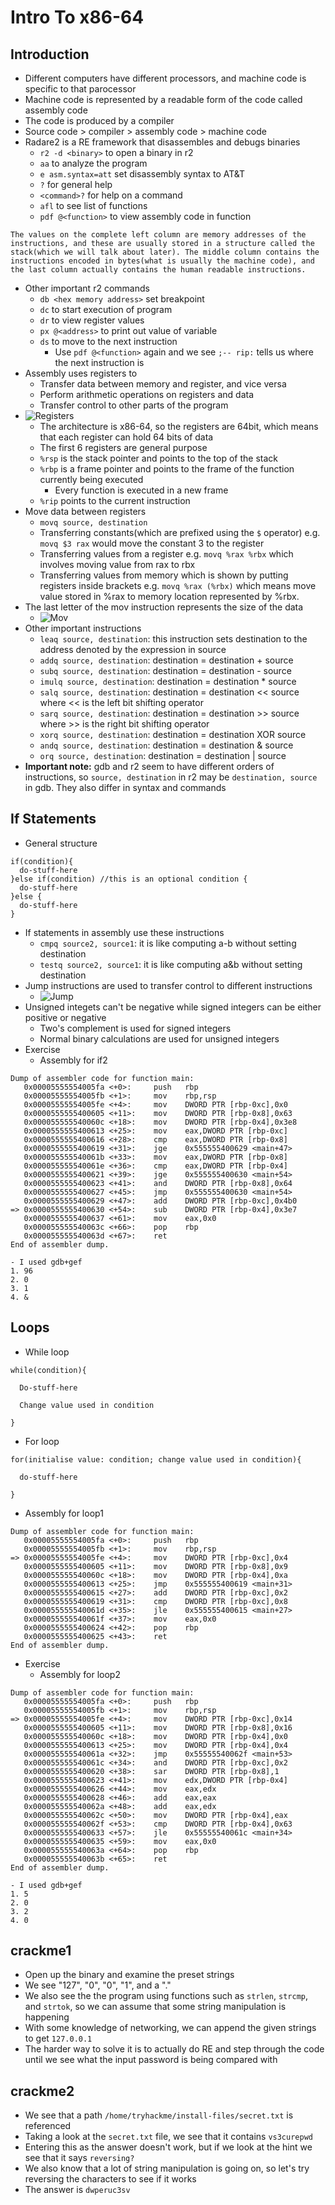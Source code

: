 # Intro To x86-64


## Introduction
- Different computers have different processors, and machine code is specific to that parocessor
- Machine code is represented by a readable form of the code called assembly code
- The code is produced by a compiler
- Source code > compiler > assembly code > machine code
- Radare2 is a RE framework that disassembles and debugs binaries
    - `r2 -d <binary>` to open a binary in r2
    - `aa` to analyze the program
    - `e asm.syntax=att` set disassembly syntax to AT&T
    - `?` for general help
    - `<command>?` for help on a command
    - `afl` to see list of functions
    - `pdf @<function>` to view assembly code in function
```
The values on the complete left column are memory addresses of the instructions, and these are usually stored in a structure called the stack(which we will talk about later). The middle column contains the instructions encoded in bytes(what is usually the machine code), and the last column actually contains the human readable instructions. 
```
- Other important r2 commands
    - `db <hex memory address>` set breakpoint
    - `dc` to start execution of program
    - `dr` to view register values
    - `px @<address>` to print out value of variable
    - `ds` to move to the next instruction
        - Use `pdf @<function>` again and we see `;-- rip:` tells us where the next instruction is
- Assembly uses registers to
    - Transfer data between memory and register, and vice versa
    - Perform arithmetic operations on registers and data
    - Transfer control to other parts of the program
- ![Registers](Images/registers.png)
    - The architecture is x86-64, so the registers are 64bit, which means that each register can hold 64 bits of data
    - The first 6 registers are general purpose
    - `%rsp` is the stack pointer and points to the top of the stack
    - `%rbp` is a frame pointer and points to the frame of the function currently being executed
        - Every function is executed in a new frame
    - `%rip` points to the current instruction
- Move data between registers
    - `movq source, destination`
    - Transferring constants(which are prefixed using the `$` operator) e.g. `movq $3 rax` would move the constant 3 to the register
    - Transferring values from a register e.g. `movq %rax %rbx` which involves moving value from rax to rbx
    - Transferring values from memory which is shown by putting registers inside brackets e.g. `movq %rax (%rbx)` which means move value stored in %rax to memory location represented by %rbx.
- The last letter of the mov instruction represents the size of the data
    - ![Mov](Images/mov.png)
- Other important instructions
    - `leaq source, destination`: this instruction sets destination to the address denoted by the expression in source
    - `addq source, destination`: destination = destination + source
    - `subq source, destination`: destination = destination - source
    - `imulq source, destination`: destination = destination * source
    - `salq source, destination`: destination = destination << source where << is the left bit shifting operator
    - `sarq source, destination`: destination = destination >> source where >> is the right bit shifting operator
    - `xorq source, destination`: destination = destination XOR source
    - `andq source, destination`: destination = destination & source
    - `orq source, destination`: destination = destination | source
- **Important note:** gdb and r2 seem to have different orders of instructions, so `source, destination` in r2 may be `destination, source` in gdb. They also differ in syntax and commands

## If Statements
- General structure
```
if(condition){
  do-stuff-here
}else if(condition) //this is an optional condition {
  do-stuff-here
}else {
  do-stuff-here
}
```
- If statements in assembly use these instructions
    - `cmpq source2, source1`: it is like computing a-b without setting destination
    - `testq source2, source1`: it is like computing a&b without setting destination
- Jump instructions are used to transfer control to different instructions
    - ![Jump](Images/jump.png)
- Unsigned integets can't be negative while signed integers can be either positive or negative
    - Two's complement is used for signed integers
    - Normal binary calculations are used for unsigned integers
- Exercise
    - Assembly for if2
```
Dump of assembler code for function main:
   0x00005555554005fa <+0>:     push   rbp
   0x00005555554005fb <+1>:     mov    rbp,rsp
   0x00005555554005fe <+4>:     mov    DWORD PTR [rbp-0xc],0x0
   0x0000555555400605 <+11>:    mov    DWORD PTR [rbp-0x8],0x63
   0x000055555540060c <+18>:    mov    DWORD PTR [rbp-0x4],0x3e8
   0x0000555555400613 <+25>:    mov    eax,DWORD PTR [rbp-0xc]
   0x0000555555400616 <+28>:    cmp    eax,DWORD PTR [rbp-0x8]
   0x0000555555400619 <+31>:    jge    0x555555400629 <main+47>
   0x000055555540061b <+33>:    mov    eax,DWORD PTR [rbp-0x8]
   0x000055555540061e <+36>:    cmp    eax,DWORD PTR [rbp-0x4]
   0x0000555555400621 <+39>:    jge    0x555555400630 <main+54>
   0x0000555555400623 <+41>:    and    DWORD PTR [rbp-0x8],0x64
   0x0000555555400627 <+45>:    jmp    0x555555400630 <main+54>
   0x0000555555400629 <+47>:    add    DWORD PTR [rbp-0xc],0x4b0
=> 0x0000555555400630 <+54>:    sub    DWORD PTR [rbp-0x4],0x3e7
   0x0000555555400637 <+61>:    mov    eax,0x0
   0x000055555540063c <+66>:    pop    rbp
   0x000055555540063d <+67>:    ret    
End of assembler dump.
```
    - I used gdb+gef
    1. 96
    2. 0
    3. 1
    4. &

## Loops
- While loop
```
while(condition){

  Do-stuff-here

  Change value used in condition

}
```
- For loop
```
for(initialise value: condition; change value used in condition){

  do-stuff-here

}
```
- Assembly for loop1
```
Dump of assembler code for function main:
   0x00005555554005fa <+0>:     push   rbp
   0x00005555554005fb <+1>:     mov    rbp,rsp
=> 0x00005555554005fe <+4>:     mov    DWORD PTR [rbp-0xc],0x4
   0x0000555555400605 <+11>:    mov    DWORD PTR [rbp-0x8],0x9
   0x000055555540060c <+18>:    mov    DWORD PTR [rbp-0x4],0xa
   0x0000555555400613 <+25>:    jmp    0x555555400619 <main+31>
   0x0000555555400615 <+27>:    add    DWORD PTR [rbp-0xc],0x2
   0x0000555555400619 <+31>:    cmp    DWORD PTR [rbp-0xc],0x8
   0x000055555540061d <+35>:    jle    0x555555400615 <main+27>
   0x000055555540061f <+37>:    mov    eax,0x0
   0x0000555555400624 <+42>:    pop    rbp
   0x0000555555400625 <+43>:    ret    
End of assembler dump.
```
- Exercise
    - Assembly for loop2
```
Dump of assembler code for function main:
   0x00005555554005fa <+0>:     push   rbp
   0x00005555554005fb <+1>:     mov    rbp,rsp
=> 0x00005555554005fe <+4>:     mov    DWORD PTR [rbp-0xc],0x14
   0x0000555555400605 <+11>:    mov    DWORD PTR [rbp-0x8],0x16
   0x000055555540060c <+18>:    mov    DWORD PTR [rbp-0x4],0x0
   0x0000555555400613 <+25>:    mov    DWORD PTR [rbp-0x4],0x4
   0x000055555540061a <+32>:    jmp    0x55555540062f <main+53>
   0x000055555540061c <+34>:    and    DWORD PTR [rbp-0xc],0x2
   0x0000555555400620 <+38>:    sar    DWORD PTR [rbp-0x8],1
   0x0000555555400623 <+41>:    mov    edx,DWORD PTR [rbp-0x4]
   0x0000555555400626 <+44>:    mov    eax,edx
   0x0000555555400628 <+46>:    add    eax,eax
   0x000055555540062a <+48>:    add    eax,edx
   0x000055555540062c <+50>:    mov    DWORD PTR [rbp-0x4],eax
   0x000055555540062f <+53>:    cmp    DWORD PTR [rbp-0x4],0x63
   0x0000555555400633 <+57>:    jle    0x55555540061c <main+34>
   0x0000555555400635 <+59>:    mov    eax,0x0
   0x000055555540063a <+64>:    pop    rbp
   0x000055555540063b <+65>:    ret    
End of assembler dump.

```
    - I used gdb+gef
    1. 5
    2. 0
    3. 2
    4. 0

## crackme1
- Open up the binary and examine the preset strings
- We see "127", "0", "0", "1", and a "."
- We also see the the program using functions such as `strlen`, `strcmp`, and `strtok`, so we can assume that some string manipulation is happening
- With some knowledge of networking, we can append the given strings to get `127.0.0.1`
- The harder way to solve it is to actually do RE and step through the code until we see what the input password is being compared with

## crackme2
- We see that a path `/home/tryhackme/install-files/secret.txt` is referenced
- Taking a look at the `secret.txt` file, we see that it contains `vs3curepwd`
- Entering this as the answer doesn't work, but if we look at the hint we see that it says `reversing?`
- We also know that a lot of string manipulation is going on, so let's try reversing the characters to see if it works
- The answer is `dwperuc3sv`
